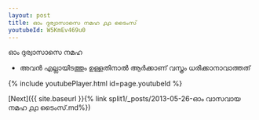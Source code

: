 ```yaml
---
layout: post
title: ഓം ദുര്വാസാസെ നമഹ ൧൧ ടൈംസ്
youtubeId: W5KmEv469u0
---
```

 
 
 ഓം ദുര്വാസാസെ നമഹ 
 
 -  അവൻ എല്ലായിടത്തും ഉള്ളതിനാൽ ആർക്കാണ് വസ്ത്രം ധരിക്കാനാവാത്തത് 
 
  
 
  
 
 
 
 
 
 


{% include youtubePlayer.html id=page.youtubeId %}
 
[Next]({{ site.baseurl }}{% link  split1/_posts/2013-05-26-ഓം വാസവായ നമഹ ൧൧ ടൈംസ്.md%})
 
